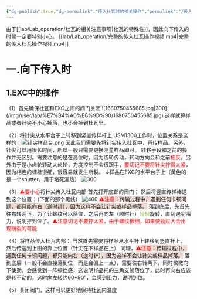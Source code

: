 ```yaml
---
{"dg-publish":true,"dg-permalink":"传入杜瓦时的相关操作","permalink":"/传入杜瓦时的相关操作/","dgShowLocalGraph":true}
---
```


由于[[lab/Lab_operation/杜瓦的相关注意事项\|杜瓦的特殊性]]，因此向下传入的时候一定要特别小心。
[[lab/Lab_operation/完整的传入杜瓦操作视频.mp4\|完整的传入杜瓦操作视频.mp4]]
<h1>一.向下传入时</h1>
	<h2>1.EXC中的操作</h2>
（1）首先确保杜瓦和EXC之间的阀门关闭
![1680750455685.jpg|300](/img/user/lab/%E7%B4%A0%E6%9D%90/1680750455685.jpg)
这样就算样品或者针尖不小心掉落，也不会掉到杜瓦里。

（2）将针尖从水平台子上转移到竖直传样杆上
USM1300工作时，位置关系是这样的：![针尖样品台.png](/img/user/lab/%E7%B4%A0%E6%9D%90/%E9%92%88%E5%B0%96%E6%A0%B7%E5%93%81%E5%8F%B0.png)
	因此我们需要先将针尖传入杜瓦中，再传样品。另外，针尖可以用很长时间，所以一般只需要更换测量样品即可。
转移手段和之前的操作并无区别。需要注意的是在高位时，因为齿轮传动，转动方向会和之前<font color="#ff0000">相反</font>。另外由于是小齿轮转动大齿轮，力度控制不会很跟手，<font color="#ff0000">要切记不要将针尖拧得太紧</font>，因为相连的螺栓很细，很容易就发生断裂。
↓样品在EXC的水平台子上（黄色的是一个shutter，用于堵死漏热）
![300](/img/user/lab/素材/1680750455666.jpg)

（3）<font color="#ff0000">⚠要小心</font>将针尖传入杜瓦内部
首先打开底部的阀门；
然后将竖直传样棒送到这个位置：（下面的那个黑线）
![400](/img/user/lab/素材/IMG_20230411_163949.jpg)
<span style="background:rgba(163, 67, 31, 0.2)"><font color="#ff0000">⚠注意</font>：传输过程中，遇到任何卡顿问题，都只能向右（逆时针），因为这样不会让针尖或样品掉落。</span>
落到底后，先首先往右转两下，为了让螺纹可以落位，之后再向左（顺时针）<font color="#9bbb59"><font color="#9bbb59">轻轻</font></font>旋转，直到遇到阻力，说明拧到位了。<font color="#ff0000">⚠注意切记不要拧太紧，由于螺纹很细，如果使劲过大会出现断裂的可能</font>

（4）将样品传入杜瓦内部：
当然首先需要将样品从水平杆上转移到竖直杆上。
然后传送到上图的靠上位置（针尖在下样品在上）
同理，<span style="background:rgba(163, 67, 31, 0.2)"><font color="#ff0000">⚠注意</font>：传输过程中，遇到任何卡顿问题，都只能向右（逆时针），因为这样不会让针尖或样品掉落。</span>
落到底后（一般不会直接落到位，而是会偏上一点），需要往右转两下，同时微微向下使劲，会感觉到一阵顿挫感，这说明样品托的三角支架落位了，此时再向右应该是转不动的，这时向左转约60+90°，会感到阻力，说明到位。

（5）关闭阀门，这样可以更好地保持杜瓦内温度
